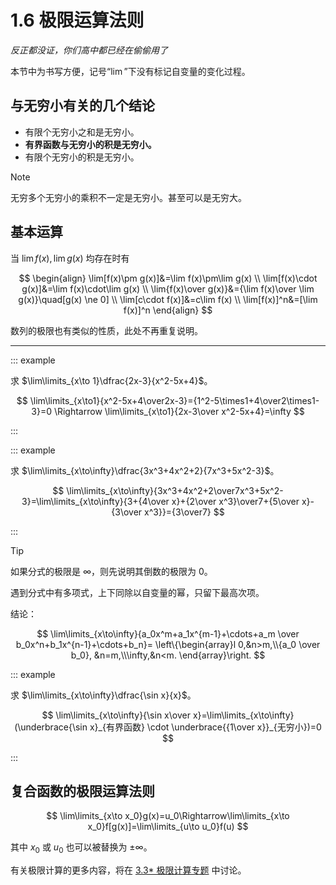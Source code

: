 # 1.6 极限运算法则

_反正都没证，你们高中都已经在偷偷用了_

本节中为书写方便，记号“$\lim$”下没有标记自变量的变化过程。

## 与无穷小有关的几个结论

- 有限个无穷小之和是无穷小。
- **有界函数与无穷小的积是无穷小。**
- 有限个无穷小的积是无穷小。

> [!note]
>
> 无穷多个无穷小的乘积不一定是无穷小。甚至可以是无穷大。

## 基本运算

当 $\lim f(x),\lim g(x)$ 均存在时有

$$
\begin{align}
\lim[f(x)\pm g(x)]&=\lim f(x)\pm\lim g(x) \\
\lim[f(x)\cdot g(x)]&=\lim f(x)\cdot\lim g(x) \\
\lim{f(x)\over g(x)}&={\lim f(x)\over \lim g(x)}\quad[g(x) \ne 0] \\
\lim[c\cdot f(x)]&=c\lim f(x) \\
\lim[f(x)]^n&=[\lim f(x)]^n
\end{align}
$$

数列的极限也有类似的性质，此处不再重复说明。

---

::: example

求 $\lim\limits_{x\to 1}\dfrac{2x-3}{x^2-5x+4}$。

$$
\lim\limits_{x\to1}{x^2-5x+4\over2x-3}={1^2-5\times1+4\over2\times1-3}=0 \Rightarrow \lim\limits_{x\to1}{2x-3\over x^2-5x+4}=\infty
$$

:::

::: example

求 $\lim\limits_{x\to\infty}\dfrac{3x^3+4x^2+2}{7x^3+5x^2-3}$。

$$
\lim\limits_{x\to\infty}{3x^3+4x^2+2\over7x^3+5x^2-3}=\lim\limits_{x\to\infty}{3+{4\over x}+{2\over x^3}\over7+{5\over x}-{3\over x^3}}={3\over7}
$$

:::

> [!tip]
>
> 如果分式的极限是 $\infty$，则先说明其倒数的极限为 $0$。
>
> 遇到分式中有多项式，上下同除以自变量的幂，只留下最高次项。
>
> 结论：
>
> $$
> \lim\limits_{x\to\infty}{a_0x^m+a_1x^{m-1}+\cdots+a_m \over b_0x^n+b_1x^{n-1}+\cdots+b_n}=
> \left\{\begin{array}l
>   0,&n>m,\\{a_0 \over b_0}, &n=m,\\\infty,&n<m.
> \end{array}\right.
> $$

::: example

求 $\lim\limits_{x\to\infty}\dfrac{\sin x}{x}$。

$$
\lim\limits_{x\to\infty}{\sin x\over x}=\lim\limits_{x\to\infty}(\underbrace{\sin x}_{有界函数} \cdot \underbrace{{1\over x}}_{无穷小})=0
$$

:::

## 复合函数的极限运算法则

$$
\lim\limits_{x\to x_0}g(x)=u_0\Rightarrow\lim\limits_{x\to x_0}f[g(x)]=\lim\limits_{u\to u_0}f(u)
$$

其中 $x_0$ 或 $u_0$ 也可以被替换为 $\pm\infty$。

有关极限计算的更多内容，将在 [3.3\* 极限计算专题](../3%20导数的应用/3.3%20极限计算专题) 中讨论。
